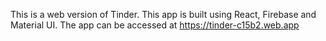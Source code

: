 This is a web version of Tinder. This app is built using React, Firebase and Material UI.
The app can be accessed at https://tinder-c15b2.web.app
